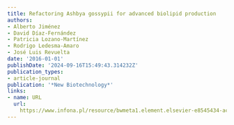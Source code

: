 ```yaml
---
title: Refactoring Ashbya gossypii for advanced biolipid production
authors:
- Alberto Jiménez
- David Díaz-Fernández
- Patricia Lozano-Martínez
- Rodrigo Ledesma-Amaro
- José Luis Revuelta
date: '2016-01-01'
publishDate: '2024-09-16T15:49:43.314232Z'
publication_types:
- article-journal
publication: '*New Biotechnology*'
links:
- name: URL
  url: 
    https://www.infona.pl/resource/bwmeta1.element.elsevier-e8545434-ac73-35ee-9d25-809e77c43ef6
---
```

